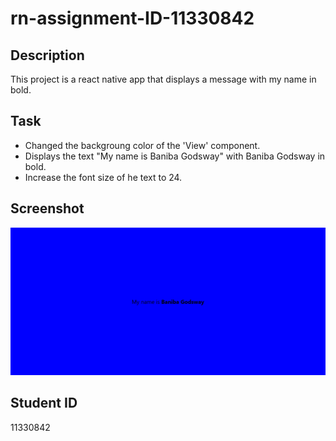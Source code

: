 # rn-assignment-ID-11330842

## Description
This project is a react native app that displays a message with  my name in bold.

## Task
- Changed the backgroung color of the 'View' component.
- Displays the text "My name is Baniba Godsway" with Baniba Godsway in bold.
- Increase the font size of he text to 24.

## Screenshot
![Screenshot of the app](rn-assignment2-ID-11330842.png)

## Student ID
11330842